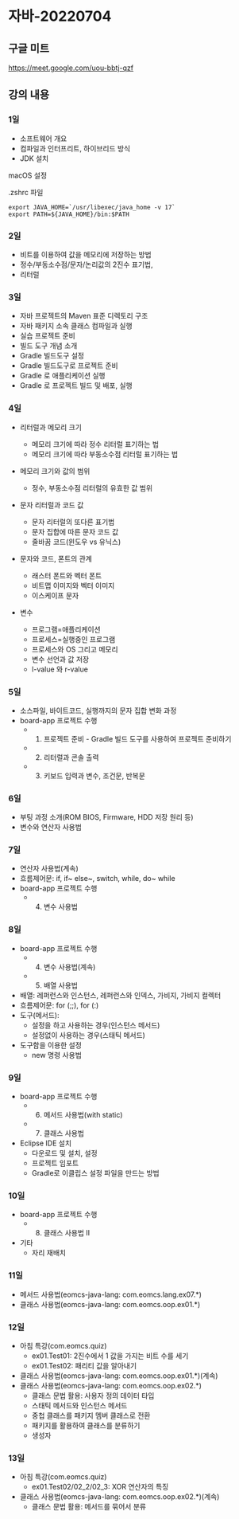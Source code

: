 # 자바-20220704

## 구글 미트

https://meet.google.com/uou-bbtj-qzf

## 강의 내용

### 1일

- 소프트웨어 개요
- 컴파일과 인터프리트, 하이브리드 방식
- JDK 설치

macOS 설정

.zshrc 파일

```
export JAVA_HOME=`/usr/libexec/java_home -v 17`
export PATH=${JAVA_HOME}/bin:$PATH
```

### 2일

- 비트를 이용하여 값을 메모리에 저장하는 방법
- 정수/부동소수점/문자/논리값의 2진수 표기법,
- 리터럴

### 3일

- 자바 프로젝트의 Maven 표준 디렉토리 구조
- 자바 패키지 소속 클래스 컴파일과 실행
- 실습 프로젝트 준비
- 빌드 도구 개념 소개
- Gradle 빌드도구 설정
- Gradle 빌드도구로 프로젝트 준비
- Gradle 로 애플리케이션 실행
- Gradle 로 프로젝트 빌드 및 배포, 실행

### 4일

- 리터럴과 메모리 크기
  - 메모리 크기에 따라 정수 리터럴 표기하는 법
  - 메모리 크기에 따라 부동소수점 리터럴 표기하는 법
- 메모리 크기와 값의 범위
  - 정수, 부동소수점 리터럴의 유효한 값 범위
- 문자 리터럴과 코드 값
  - 문자 리터럴의 또다른 표기법
  - 문자 집합에 따른 문자 코드 값
  - 줄바꿈 코드(윈도우 vs 유닉스)
- 문자와 코드, 폰트의 관계

  - 래스터 폰트와 벡터 폰트
  - 비트맵 이미지와 벡터 이미지
  - 이스케이프 문자

- 변수
  - 프로그램=애플리케이션
  - 프로세스=실행중인 프로그램
  - 프로세스와 OS 그리고 메모리
  - 변수 선언과 값 저장
  - l-value 와 r-value

### 5일

- 소스파일, 바이트코드, 실행까지의 문자 집합 변화 과정
- board-app 프로젝트 수행
  - 1. 프로젝트 준비 - Gradle 빌드 도구를 사용하여 프로젝트 준비하기
  - 2. 리터럴과 콘솔 출력
  - 3. 키보드 입력과 변수, 조건문, 반복문

### 6일

- 부팅 과정 소개(ROM BIOS, Firmware, HDD 저장 원리 등)
- 변수와 연산자 사용법

### 7일

- 연산자 사용법(계속)
- 흐름제어문: if, if~ else~, switch, while, do~ while
- board-app 프로젝트 수행
  - 4. 변수 사용법

### 8일

- board-app 프로젝트 수행
  - 4. 변수 사용법(계속)
  - 5. 배열 사용법
- 배열: 레퍼런스와 인스턴스, 레퍼런스와 인덱스, 가비지, 가비지 컬렉터
- 흐름제어문: for (;;), for (:)
- 도구(메서드):
  - 설정을 하고 사용하는 경우(인스턴스 메서드)
  - 설정없이 사용하는 경우(스태틱 메서드)
- 도구함을 이용한 설정
  - new 명령 사용법

### 9일

- board-app 프로젝트 수행
  - 6. 메서드 사용법(with static)
  - 7. 클래스 사용법
- Eclipse IDE 설치
  - 다운로드 및 설치, 설정
  - 프로젝트 임포트
  - Gradle로 이클립스 설정 파일을 만드는 방법

### 10일

- board-app 프로젝트 수행
  - 8. 클래스 사용법 II
- 기타
  - 자리 재배치

### 11일

- 메서드 사용법(eomcs-java-lang: com.eomcs.lang.ex07.\*)
- 클래스 사용법(eomcs-java-lang: com.eomcs.oop.ex01.\*)

### 12일

- 아침 특강(com.eomcs.quiz)
  - ex01.Test01: 2진수에서 1 값을 가지는 비트 수를 세기
  - ex01.Test02: 패리티 값을 알아내기
- 클래스 사용법(eomcs-java-lang: com.eomcs.oop.ex01.\*)(계속)
- 클래스 사용법(eomcs-java-lang: com.eomcs.oop.ex02.\*)
  - 클래스 문법 활용: 사용자 정의 데이터 타입
  - 스태틱 메서드와 인스턴스 메서드
  - 중첩 클래스를 패키지 멤버 클래스로 전환
  - 패키지를 활용하여 클래스를 분류하기
  - 생성자

### 13일

- 아침 특강(com.eomcs.quiz)
  - ex01.Test02/02_2/02_3: XOR 연산자의 특징
- 클래스 사용법(eomcs-java-lang: com.eomcs.oop.ex02.\*)(계속)
  - 클래스 문법 활용: 메서드를 묶어서 분류
